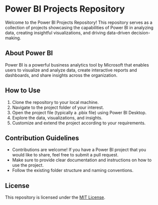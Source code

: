 # Power BI Projects Repository

Welcome to the Power BI Projects Repository! This repository serves as a collection of projects showcasing the capabilities of Power BI in analyzing data, creating insightful visualizations, and driving data-driven decision-making.

## About Power BI

Power BI is a powerful business analytics tool by Microsoft that enables users to visualize and analyze data, create interactive reports and dashboards, and share insights across the organization.

## How to Use

1. Clone the repository to your local machine.
2. Navigate to the project folder of your interest.
3. Open the project file (typically a .pbix file) using Power BI Desktop.
4. Explore the data, visualizations, and insights.
5. Customize and extend the project according to your requirements.

## Contribution Guidelines

- Contributions are welcome! If you have a Power BI project that you would like to share, feel free to submit a pull request.
- Make sure to provide clear documentation and instructions on how to use the project.
- Follow the existing folder structure and naming conventions.

## License

This repository is licensed under the [MIT License](LICENSE).


